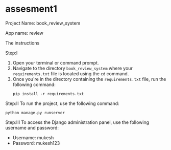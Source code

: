 # assesment1
Project Name: book_review_system

App name: review

The instructions

Step:I
1. Open your terminal or command prompt.
2. Navigate to the directory `book_review_system` where your `requirements.txt` file is located using the `cd` command.
3. Once you're in the directory containing the `requirements.txt` file, run the following command:
   ```
   pip install -r requirements.txt
   ```

Step:II
To run the project, use the following command:
```
python manage.py runserver
```

Step:III
To access the Django administration panel, use the following username and password:
- Username: mukesh
- Password: mukesh123